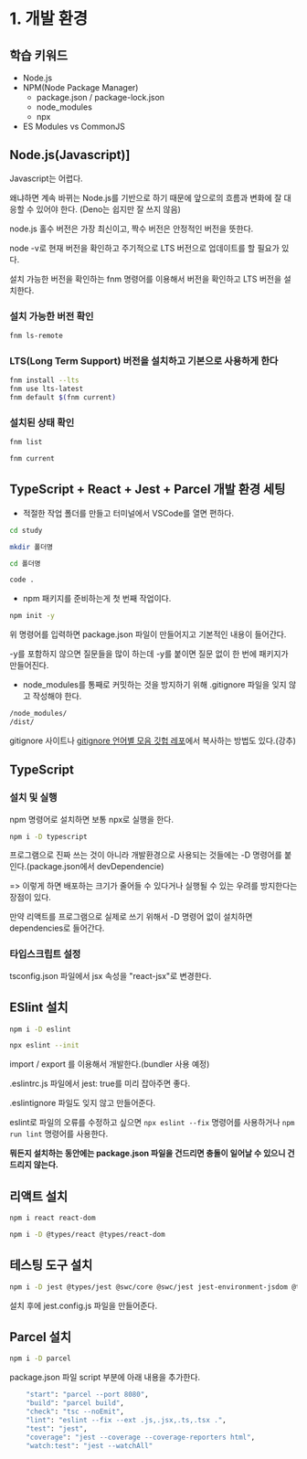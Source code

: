 # 1. 개발 환경

## 학습 키워드

- Node.js
- NPM(Node Package Manager)
  - package.json / package-lock.json
  - node_modules
  - npx
- ES Modules vs CommonJS

## Node.js(Javascript)]

Javascript는 어렵다.

왜냐하면 계속 바뀌는 Node.js를 기반으로 하기 때문에 앞으로의 흐름과 변화에 잘 대응할 수 있어야 한다. (Deno는 쉽지만 잘 쓰지 않음)

node.js 홀수 버전은 가장 최신이고, 짝수 버전은 안정적인 버전을 뜻한다.

node -v로 현재 버전을 확인하고 주기적으로 LTS 버전으로 업데이트를 할 필요가 있다.

설치 가능한 버전을 확인하는 fnm 명령어를 이용해서 버전을 확인하고 LTS 버전을 설치한다.

### 설치 가능한 버전 확인

```bash
fnm ls-remote
```

### LTS(Long Term Support) 버전을 설치하고 기본으로 사용하게 한다

```bash
fnm install --lts
fnm use lts-latest
fnm default $(fnm current)
```

### 설치된 상태 확인

```bash
fnm list

fnm current
```

## TypeScript + React + Jest + Parcel 개발 환경 세팅

- 적절한 작업 폴더를 만들고 터미널에서 VSCode를 열면 편하다.

```bash
cd study

mkdir 폴더명

cd 폴더명

code .
```

- npm 패키지를 준비하는게 첫 번째 작업이다.

```bash
npm init -y
```

위 명령어를 입력하면 package.json 파일이 만들어지고 기본적인 내용이 들어간다.

-y를 포함하지 않으면 질문들을 많이 하는데 -y를 붙이면 질문 없이 한 번에 패키지가 만들어진다.

- node_modules를 통째로 커밋하는 것을 방지하기 위해 .gitignore 파일을 잊지 않고 작성해야 한다.

```bash
/node_modules/
/dist/
```

gitignore 사이트나 [gitignore 언어별 모음 깃헙 레포](https://github.com/github/gitignore)에서 복사하는 방법도 있다.(강추)

## TypeScript

### 설치 및 실행

npm 명령어로 설치하면 보통 npx로 실행을 한다.

```bash
npm i -D typescript
```

프로그램으로 진짜 쓰는 것이 아니라 개발환경으로 사용되는 것들에는 -D 명령어를 붙인다.(package.json에서 devDependencie)

=> 이렇게 하면 배포하는 크기가 줄어들 수 있다거나 실행될 수 있는 우려를 방지한다는 장점이 있다.

만약 리액트를 프로그램으로 실제로 쓰기 위해서 -D 명령어 없이 설치하면 dependencies로 들어간다.

### 타입스크립트 설정

tsconfig.json 파일에서 jsx 속성을 "react-jsx"로 변경한다.

## ESlint 설치

```bash
npm i -D eslint

npx eslint --init
```

import / export 를 이용해서 개발한다.(bundler 사용 예정)

.eslintrc.js 파일에서 jest: true를 미리 잡아주면 좋다.

.eslintignore 파일도 잊지 않고 만들어준다.

eslint로 파일의 오류를 수정하고 싶으면 `npx eslint --fix` 명령어를 사용하거나 `npm run lint` 명령어를 사용한다.

**뭐든지 설치하는 동안에는 package.json 파일을 건드리면 충돌이 일어날 수 있으니 건드리지 않는다.**

## 리액트 설치

```bash
npm i react react-dom

npm i -D @types/react @types/react-dom
```

## 테스팅 도구 설치

```bash
npm i -D jest @types/jest @swc/core @swc/jest jest-environment-jsdom @testing-library/react @testing-library/jest-dom
```

설치 후에 jest.config.js 파일을 만들어준다.

## Parcel 설치

```bash
npm i -D parcel
```

package.json 파일 script 부분에 아래 내용을 추가한다.

```bash
    "start": "parcel --port 8080",
    "build": "parcel build",
    "check": "tsc --noEmit",
    "lint": "eslint --fix --ext .js,.jsx,.ts,.tsx .",
    "test": "jest",
    "coverage": "jest --coverage --coverage-reporters html",
    "watch:test": "jest --watchAll"
```
